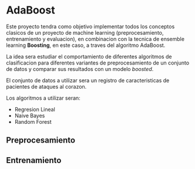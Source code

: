 # AdaBoost

Este proyecto tendra como objetivo implementar todos los conceptos clasicos de un proyecto de machine learning (preprocesamiento, entrenamiento y evaluacion), en combinacion con la tecnica de ensemble learning **Boosting**, en este caso, a traves del algoritmo AdaBoost.

La idea sera estudiar el comportamiento de diferentes algoritmos de clasificacion para diferentes variantes de preprocesamiento de un conjunto de datos y comparar sus resultados con un modelo *boosted*.

El conjunto de datos a utilizar sera un registro de caracteristicas de pacientes de ataques al corazon.

Los algoritmos a utilizar seran:

* Regresion Lineal
* Naive Bayes
* Random Forest

## Preprocesamiento

## Entrenamiento